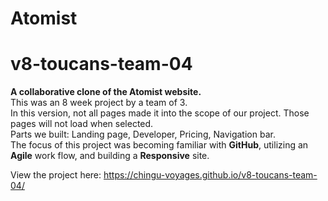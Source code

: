 # Atomist
# v8-toucans-team-04
**A collaborative clone of the Atomist website.**</br>
This was an 8 week project by a team of 3.</br>
In this version, not all pages made it into the scope of our project. Those pages will not load when selected.</br>
Parts we built: Landing page, Developer, Pricing, Navigation bar.</br>
The focus of this project was becoming familiar with **GitHub**, utilizing an **Agile** work flow, and building a **Responsive** site.</br>

View the project here: https://chingu-voyages.github.io/v8-toucans-team-04/
